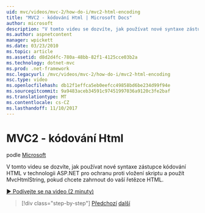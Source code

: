 ```yaml
---
uid: mvc/videos/mvc-2/how-do-i/mvc2-html-encoding
title: "MVC2 - kódování Html | Microsoft Docs"
author: microsoft
description: "V tomto videu se dozvíte, jak používat nové syntaxe zástupce kódování HTML v technologii ASP.NET pro ochranu proti vložení skriptu a použít MvcHtmlString při..."
ms.author: aspnetcontent
manager: wpickett
ms.date: 03/23/2010
ms.topic: article
ms.assetid: d8d2d4fc-780a-48bb-82f1-4125cce03b2a
ms.technology: dotnet-mvc
ms.prod: .net-framework
msc.legacyurl: /mvc/videos/mvc-2/how-do-i/mvc2-html-encoding
msc.type: video
ms.openlocfilehash: db12f1effca5eb0eefcc49858bd6be234d99f94e
ms.sourcegitcommit: 9a9483aceb34591c97451997036a9120c3fe2baf
ms.translationtype: MT
ms.contentlocale: cs-CZ
ms.lasthandoff: 11/10/2017
---
```

<a name="mvc2---html-encoding"></a>MVC2 - kódování Html
====================
podle [Microsoft](https://github.com/microsoft)

V tomto videu se dozvíte, jak používat nové syntaxe zástupce kódování HTML v technologii ASP.NET pro ochranu proti vložení skriptu a použít MvcHtmlString, pokud chcete zahrnout do vaší řetězce HTML.

[&#9654; Podívejte se na video (2 minuty)](https://channel9.msdn.com/Blogs/ASP-NET-Site-Videos/mvc2-html-encoding)

>[!div class="step-by-step"]
[Předchozí](how-do-i-use-httpverbs-attributes-in-an-mvc-application.md)
[další](mvc2-stronglytyped-helpers.md)
